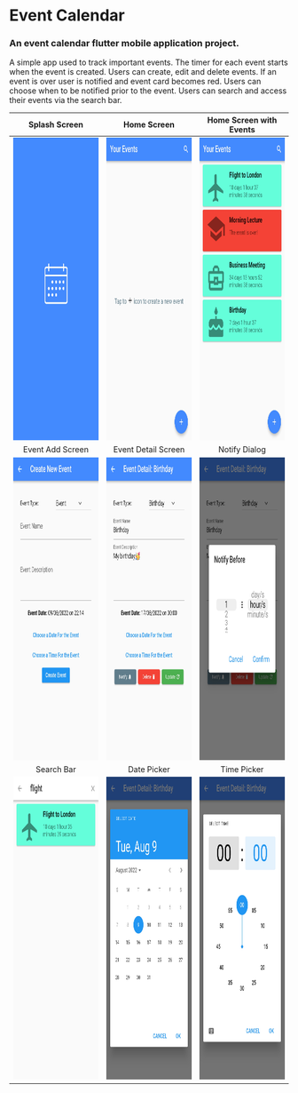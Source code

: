 # Event Calendar

### An event calendar flutter mobile application project.

A simple app used to track important events. The timer for each event starts when the event is created. Users can create, edit and delete events. If an event is over user is notified and event card becomes red. Users can choose when to be notified prior to the event. Users can search and access their events via the search bar.

| Splash Screen | Home Screen | Home Screen with Events |
|     :---:    |     :---:      |     :---:     |
| <img src="screenshots/splash_screen.jpg" alt="Splash screen" height="545" width="270"/>   | <img src="screenshots/main_screen.jpg" alt="Main screen" height="545" width="270"/>     | <img src="screenshots/main_screen2.jpg" alt="Main screen with widgets" height="545" width="270"/>    |
| Event Add Screen | Event Detail Screen | Notify Dialog |
| <img src="screenshots/event_add.jpg" alt="Event add screen" height="545" width="270"/>    | <img src="screenshots/event_detail.jpg" alt="Event detail screen" height="545" width="270"/>       | <img src="screenshots/notify.jpg" alt="Notify popup" height="545" width="270"/>      |
| Search Bar | Date Picker | Time Picker |
|     <img src="screenshots/search.jpg" alt="Search bar" height="545" width="270"/>    |     <img src="screenshots/date_picker.jpg" alt="Date picker" height="545" width="270"/>      |    <img src="screenshots/time_picker.jpg" alt="Time picker" height="545" width="270"/>     |
